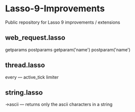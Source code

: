 Lasso-9-Improvements
====================

Public repository for Lasso 9 improvements / extensions

web_request.lasso
-----------------
getparams
postparams
getparam('name')
postparam('name')

thread.lasso
------------
every — active_tick limiter

string.lasso
------------
->ascii — returns only the ascii characters in a string

